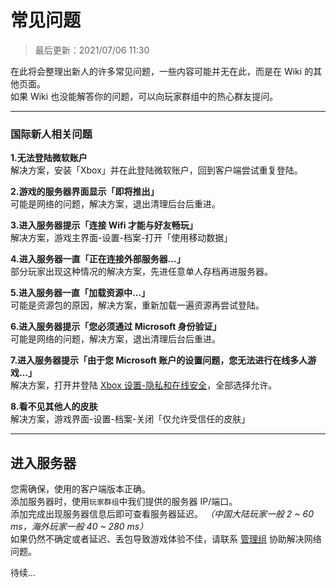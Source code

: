 <!-- guide/question -->

# 常见问题

> 最后更新：2021/07/06 11:30

在此将会整理出新人的许多常见问题，一些内容可能并无在此，而是在 Wiki 的其他页面。</br>
如果 Wiki 也没能解答你的问题，可以向玩家群组中的热心群友提问。

---

### 国际新人相关问题

**1.无法登陆微软账户** <br/>
解决方案，安装「Xbox」并在此登陆微软账户，回到客户端尝试重复登陆。

**2.游戏的服务器界面显示「即将推出」** <br/>
可能是网络的问题，解决方案，退出清理后台后重进。

**3.进入服务器提示「连接 Wifi 才能与好友畅玩」** <br/>
解决方案，游戏主界面-设置-档案-打开「使用移动数据」

**4.进入服务器一直「正在连接外部服务器...」** <br/>
部分玩家出现这种情况的解决方案，先进任意单人存档再进服务器。

**5.进入服务器一直「加载资源中...」** <br/>
可能是资源包的原因，解决方案，重新加载一遍资源再尝试登陆。

**6.进入服务器提示「您必须通过 Microsoft 身份验证」** <br/>
可能是网络的问题，解决方案，退出清理后台后重进。

**7.进入服务器提示「由于您 Microsoft 账户的设置问题，您无法进行在线多人游戏...」** <br/>
解决方案，打开并登陆 [Xbox 设置-隐私和在线安全](https://account.xbox.com/zh-cn/Settings?rtc=1&wa=wsignin1.0&activetab=main:privilegetab)，全部选择允许。

**8.看不见其他人的皮肤** <br/>
解决方案，游戏界面-设置-档案-关闭「仅允许受信任的皮肤」

---

## 进入服务器

您需确保，使用的客户端版本正确。<br/>
添加服务器时，使用`玩家群组`中我们提供的服务器 IP/端口。<br/>
添加完成出现服务器信息后即可查看服务器延迟。 _（中国大陆玩家一般 2 ~ 60 ms，海外玩家一般 40 ~ 280 ms）_ <br/>
如果仍然不确定或者延迟、丢包导致游戏体验不佳，请联系 [管理组]() 协助解决网络问题。

待续...

